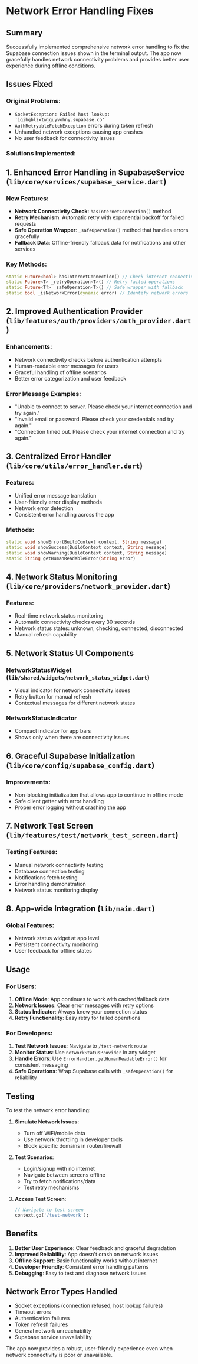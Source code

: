 # Network Error Handling Fixes

## Summary

Successfully implemented comprehensive network error handling to fix the Supabase connection issues shown in the terminal output. The app now gracefully handles network connectivity problems and provides better user experience during offline conditions.

## Issues Fixed

### Original Problems:
- `SocketException: Failed host lookup: 'iqihgblzxtwjguyvohny.supabase.co'`
- `AuthRetryableFetchException` errors during token refresh
- Unhandled network exceptions causing app crashes
- No user feedback for connectivity issues

### Solutions Implemented:

## 1. Enhanced Error Handling in SupabaseService (`lib/core/services/supabase_service.dart`)

### New Features:
- **Network Connectivity Check**: `hasInternetConnection()` method
- **Retry Mechanism**: Automatic retry with exponential backoff for failed requests
- **Safe Operation Wrapper**: `_safeOperation()` method that handles errors gracefully
- **Fallback Data**: Offline-friendly fallback data for notifications and other services

### Key Methods:
```dart
static Future<bool> hasInternetConnection() // Check internet connectivity
static Future<T> _retryOperation<T>() // Retry failed operations
static Future<T?> _safeOperation<T>() // Safe wrapper with fallback
static bool _isNetworkError(dynamic error) // Identify network errors
```

## 2. Improved Authentication Provider (`lib/features/auth/providers/auth_provider.dart`)

### Enhancements:
- Network connectivity checks before authentication attempts
- Human-readable error messages for users
- Graceful handling of offline scenarios
- Better error categorization and user feedback

### Error Message Examples:
- "Unable to connect to server. Please check your internet connection and try again."
- "Invalid email or password. Please check your credentials and try again."
- "Connection timed out. Please check your internet connection and try again."

## 3. Centralized Error Handler (`lib/core/utils/error_handler.dart`)

### Features:
- Unified error message translation
- User-friendly error display methods
- Network error detection
- Consistent error handling across the app

### Methods:
```dart
static void showError(BuildContext context, String message)
static void showSuccess(BuildContext context, String message)
static void showWarning(BuildContext context, String message)
static String getHumanReadableError(String error)
```

## 4. Network Status Monitoring (`lib/core/providers/network_provider.dart`)

### Features:
- Real-time network status monitoring
- Automatic connectivity checks every 30 seconds
- Network status states: unknown, checking, connected, disconnected
- Manual refresh capability

## 5. Network Status UI Components

### NetworkStatusWidget (`lib/shared/widgets/network_status_widget.dart`)
- Visual indicator for network connectivity issues
- Retry button for manual refresh
- Contextual messages for different network states

### NetworkStatusIndicator
- Compact indicator for app bars
- Shows only when there are connectivity issues

## 6. Graceful Supabase Initialization (`lib/core/config/supabase_config.dart`)

### Improvements:
- Non-blocking initialization that allows app to continue in offline mode
- Safe client getter with error handling
- Proper error logging without crashing the app

## 7. Network Test Screen (`lib/features/test/network_test_screen.dart`)

### Testing Features:
- Manual network connectivity testing
- Database connection testing
- Notifications fetch testing
- Error handling demonstration
- Network status monitoring display

## 8. App-wide Integration (`lib/main.dart`)

### Global Features:
- Network status widget at app level
- Persistent connectivity monitoring
- User feedback for offline states

## Usage

### For Users:
1. **Offline Mode**: App continues to work with cached/fallback data
2. **Network Issues**: Clear error messages with retry options
3. **Status Indicator**: Always know your connection status
4. **Retry Functionality**: Easy retry for failed operations

### For Developers:
1. **Test Network Issues**: Navigate to `/test-network` route
2. **Monitor Status**: Use `networkStatusProvider` in any widget
3. **Handle Errors**: Use `ErrorHandler.getHumanReadableError()` for consistent messaging
4. **Safe Operations**: Wrap Supabase calls with `_safeOperation()` for reliability

## Testing

To test the network error handling:

1. **Simulate Network Issues**:
   - Turn off WiFi/mobile data
   - Use network throttling in developer tools
   - Block specific domains in router/firewall

2. **Test Scenarios**:
   - Login/signup with no internet
   - Navigate between screens offline
   - Try to fetch notifications/data
   - Test retry mechanisms

3. **Access Test Screen**:
   ```dart
   // Navigate to test screen
   context.go('/test-network');
   ```

## Benefits

1. **Better User Experience**: Clear feedback and graceful degradation
2. **Improved Reliability**: App doesn't crash on network issues
3. **Offline Support**: Basic functionality works without internet
4. **Developer Friendly**: Consistent error handling patterns
5. **Debugging**: Easy to test and diagnose network issues

## Network Error Types Handled

- Socket exceptions (connection refused, host lookup failures)
- Timeout errors
- Authentication failures
- Token refresh failures
- General network unreachability
- Supabase service unavailability

The app now provides a robust, user-friendly experience even when network connectivity is poor or unavailable.
